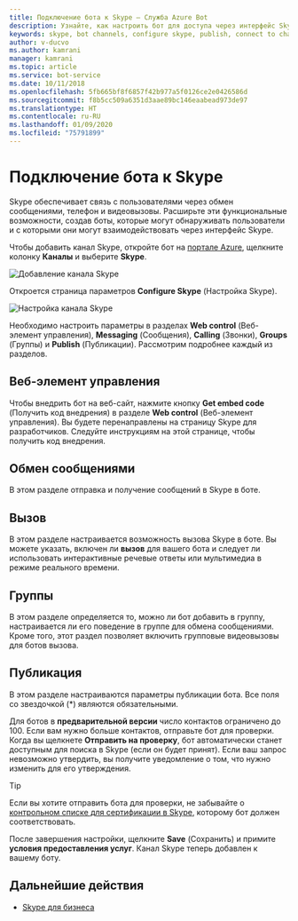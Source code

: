 ```yaml
---
title: Подключение бота к Skype — Служба Azure Bot
description: Узнайте, как настроить бот для доступа через интерфейс Skype.
keywords: skype, bot channels, configure skype, publish, connect to channels
author: v-ducvo
ms.author: kamrani
manager: kamrani
ms.topic: article
ms.service: bot-service
ms.date: 10/11/2018
ms.openlocfilehash: 5fb665bf8f6857f42b977a5f0126ce2e0426586d
ms.sourcegitcommit: f8b5cc509a6351d3aae89bc146eaabead973de97
ms.translationtype: HT
ms.contentlocale: ru-RU
ms.lasthandoff: 01/09/2020
ms.locfileid: "75791899"
---
```

# <a name="connect-a-bot-to-skype"></a>Подключение бота к Skype

Skype обеспечивает связь с пользователями через обмен сообщениями, телефон и видеовызовы. Расширьте эти функциональные возможности, создав боты, которые могут обнаруживать пользователи и с которыми они могут взаимодействовать через интерфейс Skype.

Чтобы добавить канал Skype, откройте бот на [портале Azure](https://portal.azure.com/), щелкните колонку **Каналы** и выберите **Skype**.

![Добавление канала Skype](~/media/channels/skype-addchannel.png)

Откроется страница параметров **Configure Skype** (Настройка Skype).

![Настройка канала Skype](~/media/channels/skype_configure.png)

Необходимо настроить параметры в разделах **Web control** (Веб-элемент управления), **Messaging** (Сообщения), **Calling** (Звонки), **Groups** (Группы) и **Publish** (Публикации). Рассмотрим подробнее каждый из разделов.

## <a name="web-control"></a>Веб-элемент управления

Чтобы внедрить бот на веб-сайт, нажмите кнопку **Get embed code** (Получить код внедрения) в разделе **Web control** (Веб-элемент управления). Вы будете перенаправлены на страницу Skype для разработчиков. Следуйте инструкциям на этой странице, чтобы получить код внедрения.

## <a name="messaging"></a>Обмен сообщениями

В этом разделе отправка и получение сообщений в Skype в боте.

## <a name="calling"></a>Вызов

В этом разделе настраивается возможность вызова Skype в боте. Вы можете указать, включен ли **вызов** для вашего бота и следует ли использовать интерактивные речевые ответы или мультимедиа в режиме реального времени.

## <a name="groups"></a>Группы

В этом разделе определяется то, можно ли бот добавить в группу, настраивается ли его поведение в группе для обмена сообщениями. Кроме того, этот раздел позволяет включить групповые видеовызовы для ботов вызова.

## <a name="publish"></a>Публикация

В этом разделе настраиваются параметры публикации бота. Все поля со звездочкой (*) являются обязательными.

Для ботов в **предварительной версии** число контактов ограничено до 100. Если вам нужно больше контактов, отправьте бот для проверки. Когда вы щелкнете **Отправить на проверку**, бот автоматически станет доступным для поиска в Skype (если он будет принят). Если ваш запрос невозможно утвердить, вы получите уведомление о том, что нужно изменить для его утверждения.

> [!TIP]
> Если вы хотите отправить бота для проверки, не забывайте о [контрольном списке для сертификации в Skype](https://github.com/Microsoft/skype-dev-bots/blob/master/certification/CHECKLIST.md), которому бот должен соответствовать.

После завершения настройки, щелкните **Save** (Сохранить) и примите **условия предоставления услуг**. Канал Skype теперь добавлен к вашему боту.

## <a name="next-steps"></a>Дальнейшие действия

* [Skype для бизнеса](bot-service-channel-connect-skypeforbusiness.md)
